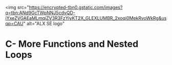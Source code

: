 <img src="https://encrypted-tbn0.gstatic.com/images?q=tbn:ANd9GcTWpNNJ5cdvQD-iYxeZVGAEaMLmqiZV3R3FzYiyKT2X_GLEXLUMBR_2xoqi0MekRvoWkRg&usqp=CAU" alt="ALX SE logo"
# C- More Functions and Nested Loops

